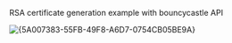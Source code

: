 RSA certificate generation example with bouncycastle API

![{5A007383-55FB-49F8-A6D7-0754CB05BE9A}](https://github.com/user-attachments/assets/01bb6248-3923-48a8-bba7-6012cf9f36c5)
